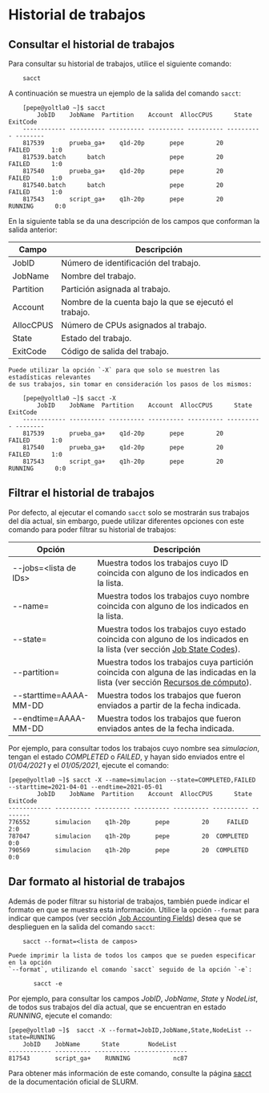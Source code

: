 # Historial de trabajos

## Consultar el historial de trabajos

Para consultar su historial de trabajos, utilice el siguiente comando:
```
    sacct
```

A continuación se muestra un ejemplo de la salida del comando `sacct`:
```
    [pepe@yoltla0 ~]$ sacct
        JobID    JobName  Partition    Account  AllocCPUS      State ExitCode
    ------------ ---------- ---------- ---------- ---------- ---------- --------
    817539       prueba_ga+    q1d-20p       pepe         20     FAILED      1:0 
    817539.batch      batch                  pepe         20     FAILED      1:0
    817540       prueba_ga+    q1d-20p       pepe         20     FAILED      1:0 
    817540.batch      batch                  pepe         20     FAILED      1:0
    817543       script_ga+    q1h-20p       pepe         20    RUNNING      0:0 

```

En la siguiente tabla se da una descripción de los campos que conforman la salida anterior:


|   Campo     |   Descripción  |
|-------------|----------------|
|   JobID     | Número de identificación del trabajo. |
|   JobName   | Nombre del trabajo.            |
|   Partition | Partición asignada al trabajo. |
|   Account   | Nombre de la cuenta bajo la que se ejecutó el trabajo.|
|   AllocCPUS | Número de CPUs asignados al trabajo.|
|   State     | Estado del trabajo.            |
|   ExitCode  | Código de salida del trabajo.  |

```admonish tip title="TIP"
Puede utilizar la opción `-X` para que solo se muestren las estadísticas relevantes 
de sus trabajos, sin tomar en consideración los pasos de los mismos:

    [pepe@yoltla0 ~]$ sacct -X
        JobID    JobName  Partition    Account  AllocCPUS      State ExitCode
    ------------ ---------- ---------- ---------- ---------- ---------- --------
    817539       prueba_ga+    q1d-20p       pepe         20     FAILED      1:0 
    817540       prueba_ga+    q1d-20p       pepe         20     FAILED      1:0 
    817543       script_ga+    q1h-20p       pepe         20    RUNNING      0:0 
```

## Filtrar el historial de trabajos

Por defecto, al ejecutar el comando `sacct` solo se mostrarán sus
trabajos del día actual, sin embargo, puede utilizar diferentes opciones
con este comando para poder filtrar su historial de trabajos:

|   Opción                   |      Descripción             |
|----------------------------|------------------------------|   
| --jobs=\<lista de IDs>     | Muestra todos los trabajos cuyo ID coincida con alguno de los indicados en la lista. |
| --name=<lista de nombres>  | Muestra todos los trabajos cuyo nombre coincida con alguno de los indicados en la lista. |
| --state=<lista de estados> |  Muestra todos los trabajos cuyo estado coincida con alguno de los indicados en la lista (ver sección [Job State Codes](../anexos/anexos.md#job-state-codes)). |
| --partition=<lista de particiones> | Muestra todos los trabajos cuya partición coincida con alguna de las indicadas en la lista (ver sección [Recursos de cómputo](../anexos/anexos.md#recursos-de-cómputo)). |
| --starttime=AAAA-MM-DD     | Muestra todos los trabajos que fueron enviados a partir de la fecha indicada. |
| --endtime=AAAA-MM-DD       | Muestra todos los trabajos que fueron enviados antes de la fecha indicada. |

Por ejemplo, para consultar todos los trabajos cuyo nombre sea
*simulacion*, tengan el estado *COMPLETED* o *FAILED*, y hayan sido
enviados entre el *01/04/2021* y el *01/05/2021*, ejecute el comando:
```
[pepe@yoltla0 ~]$ sacct -X --name=simulacion --state=COMPLETED,FAILED --starttime=2021-04-01 --endtime=2021-05-01
        JobID    JobName  Partition    Account  AllocCPUS      State ExitCode
------------ ---------- ---------- ---------- ---------- ---------- --------
776552       simulacion    q1h-20p       pepe         20     FAILED      2:0
787047       simulacion    q1h-20p       pepe         20  COMPLETED      0:0
790569       simulacion    q1h-20p       pepe         20  COMPLETED      0:0
```

## Dar formato al historial de trabajos

Además de poder filtrar su historial de trabajos, también puede indicar el formato en 
que se muestra esta información. Utilice la opción `--format` para indicar que campos 
(ver sección [Job Accounting Fields](../anexos/anexos.md#job-accounting-fields)) desea 
que se desplieguen en la salida del comando `sacct`:
```
    sacct --format=<lista de campos>
```

```admonish tip title="TIP"
Puede imprimir la lista de todos los campos que se pueden especificar en la opción 
`--format`, utilizando el comando `sacct` seguido de la opción `-e`:

       sacct -e
```

Por ejemplo, para consultar los campos *JobID*, *JobName*, *State* y *NodeList*, de todos 
sus trabajos del día actual, que se encuentran en estado *RUNNING*, ejecute el comando:

```
[pepe@yoltla0 ~]$  sacct -X --format=JobID,JobName,State,NodeList --state=RUNNING
    JobID    JobName      State        NodeList
------------ ---------- ---------- ---------------
817543       script_ga+    RUNNING            nc87
```

Para obtener más información de este comando, consulte la página [sacct](https://slurm.schedmd.com/sacct.html) 
de la documentación oficial de SLURM.